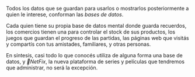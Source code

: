 Todos los datos que se guardan para usarlos o mostrarlos posteriormente a quien le interese, conforman las _bases de datos_. 

Cada quien tiene su propia base de datos mental donde guarda recuerdos, los comercios tienen una para controlar el stock de sus productos, los juegos que guardan el progreso de las partidas, las páginas web que visitás y compartís con tus amistades, familiares, y otras personas. 

En síntesis, casi todo lo que conocés utiliza de alguna forma una base de datos, y *:movie_camera:*_NetFix_, la nueva plataforma de series y películas que tendremos que administrar, no será la excepción.